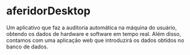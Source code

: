 # aferidorDesktop
Um aplicativo que faz a auditoria automática na máquina do usuário, obtendo os dados de hardware e software em tempo real. Além disso, contamos com uma aplicação web que introduzirá os dados obtidos no banco de dados.
